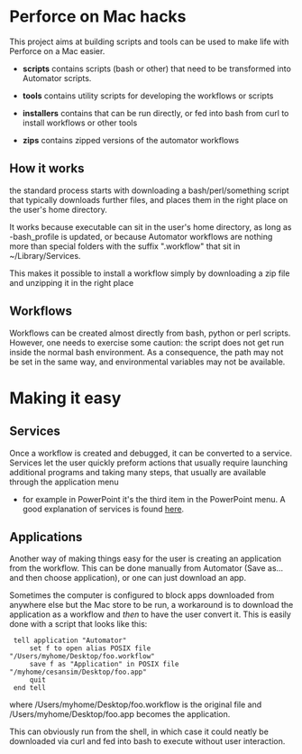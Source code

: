 Perforce on Mac hacks
=====================

This project aims at building scripts and tools can be used to make life with Perforce on a Mac easier.

- __scripts__ contains scripts (bash or other) that need to be transformed into Automator scripts.

- __tools__ contains utility scripts for developing the workflows or scripts 

- __installers__ contains that can be run directly, or fed into bash from curl to install workflows or other tools

- __zips__ contains zipped versions of the automator workflows 

How it works
------------

the standard process starts with downloading a bash/perl/something script that typically downloads further files, and
places them in the right place on the user's home directory.

It works because executable can sit in the user's home directory, as long as -bash_profile is updated, or because
Automator workflows are nothing more than special folders with the suffix ".workflow" that sit in ~/Library/Services.

This makes it possible to install a workflow simply by downloading a zip file and unzipping it in the right place  

Workflows
---------

Workflows can be created almost directly from bash, python or perl scripts. However, one needs to exercise some caution:
the script does not get run inside the normal bash environment. As a consequence, the path may not be set in the same
way, and environmental variables may not be available.

Making it easy
==============

Services
--------

Once a workflow is created and debugged, it can be converted to a service. Services let the user quickly preform actions that
usually require launching additional programs and taking many steps, that usually are available through the application menu
- for example in PowerPoint it's the third item in the PowerPoint menu. A good explanation of services is found
[here](http://www.macworld.com/article/1163996/how_to_use_services_in_mac_os_x.html).

Applications
------------

Another way of making things easy for the user is creating an application from the workflow. This can be done manually from
Automator (Save as... and then choose application), or one can just download an app.

Sometimes the computer is configured to block apps downloaded from anywhere else but the Mac store to be run, a workaround
is to download the application as a workflow and _then_ to have the user convert it. This is easily done with a script that
looks like this:

     tell application "Automator"
	     set f to open alias POSIX file "/Users/myhome/Desktop/foo.workflow"
	     save f as "Application" in POSIX file "/myhome/cesansim/Desktop/foo.app"
	     quit
     end tell

where /Users/myhome/Desktop/foo.workflow is the original file and /Users/myhome/Desktop/foo.app becomes the application.

This can obviously run from the shell, in which case it could neatly be downloaded via curl and fed into bash to execute
without user interaction.